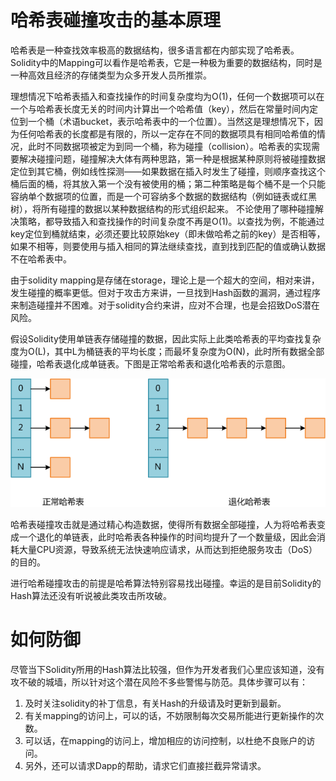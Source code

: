 # 哈希表碰撞攻击的基本原理

哈希表是一种查找效率极高的数据结构，很多语言都在内部实现了哈希表。Solidity中的Mapping可以看作是哈希表，它是一种极为重要的数据结构，同时是一种高效且经济的存储类型为众多开发人员所推崇。

理想情况下哈希表插入和查找操作的时间复杂度均为O(1)，任何一个数据项可以在一个与哈希表长度无关的时间内计算出一个哈希值（key），然后在常量时间内定位到一个桶（术语bucket，表示哈希表中的一个位置）。当然这是理想情况下，因为任何哈希表的长度都是有限的，所以一定存在不同的数据项具有相同哈希值的情况，此时不同数据项被定为到同一个桶，称为碰撞（collision）。哈希表的实现需要解决碰撞问题，碰撞解决大体有两种思路，第一种是根据某种原则将被碰撞数据定位到其它桶，例如线性探测——如果数据在插入时发生了碰撞，则顺序查找这个桶后面的桶，将其放入第一个没有被使用的桶；第二种策略是每个桶不是一个只能容纳单个数据项的位置，而是一个可容纳多个数据的数据结构（例如链表或红黑树），将所有碰撞的数据以某种数据结构的形式组织起来。
不论使用了哪种碰撞解决策略，都导致插入和查找操作的时间复杂度不再是O(1)。以查找为例，不能通过key定位到桶就结束，必须还要比较原始key（即未做哈希之前的key）是否相等，如果不相等，则要使用与插入相同的算法继续查找，直到找到匹配的值或确认数据不在哈希表中。

由于solidity mapping是存储在storage，理论上是一个超大的空间，相对来讲，发生碰撞的概率更低。但对于攻击方来讲，一旦找到Hash函数的漏洞，通过程序来制造碰撞并不困难。对于solidity合约来讲，应对不合理，也是会招致DoS潜在风险。

假设Solidity使用单链表存储碰撞的数据，因此实际上此类哈希表的平均查找复杂度为O(L)，其中L为桶链表的平均长度；而最坏复杂度为O(N)，此时所有数据全部碰撞，哈希表退化成单链表。下图是正常哈希表和退化哈希表的示意图。

![1648713956256](./resources/images/1648713956256.png)

哈希表碰撞攻击就是通过精心构造数据，使得所有数据全部碰撞，人为将哈希表变成一个退化的单链表，此时哈希表各种操作的时间均提升了一个数量级，因此会消耗大量CPU资源，导致系统无法快速响应请求，从而达到拒绝服务攻击（DoS）的目的。

进行哈希碰撞攻击的前提是哈希算法特别容易找出碰撞。幸运的是目前Solidity的Hash算法还没有听说被此类攻击所攻破。

# 如何防御

尽管当下Solidity所用的Hash算法比较强，但作为开发者我们心里应该知道，没有攻不破的城墙，所以针对这个潜在风险不多些警惕与防范。具体步骤可以有：

1. 及时关注solidity的补丁信息，有关Hash的升级请及时更新到最新。
2. 有关mapping的访问上，可以的话，不妨限制每次交易所能进行更新操作的次数。
3. 可以话，在mapping的访问上，增加相应的访问控制，以杜绝不良账户的访问。
4. 另外，还可以请求Dapp的帮助，请求它们直接拦截异常请求。